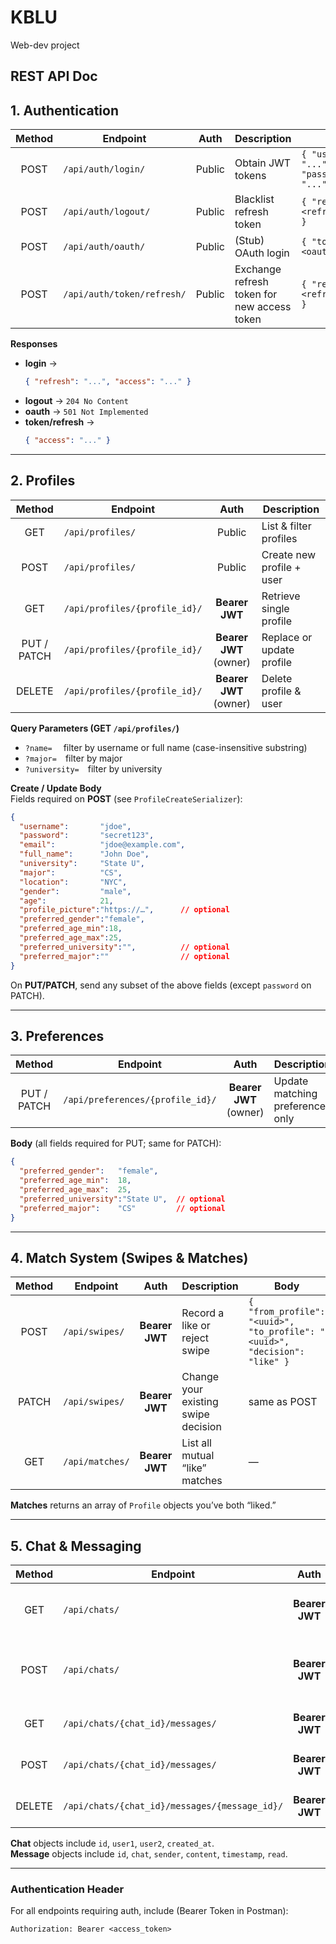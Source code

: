 # KBLU
Web-dev project 

## REST API Doc

## 1. Authentication

| Method | Endpoint                        | Auth    | Description                      | Body                                      |
|:------:|---------------------------------|:-------:|----------------------------------|-------------------------------------------|
| POST   | `/api/auth/login/`              | Public  | Obtain JWT tokens                | `{ "username": "...", "password": "..." }` |
| POST   | `/api/auth/logout/`             | Public  | Blacklist refresh token          | `{ "refresh": "<refresh_token>" }`         |
| POST   | `/api/auth/oauth/`              | Public  | (Stub) OAuth login               | `{ "token": "<oauth_token>" }`             |
| POST   | `/api/auth/token/refresh/`      | Public  | Exchange refresh token for new access token | `{ "refresh": "<refresh_token>" }` |

**Responses**  
- **login** →  
  ```json
  { "refresh": "...", "access": "..." }
  ```  
- **logout** → `204 No Content`  
- **oauth** → `501 Not Implemented`  
- **token/refresh** →  
  ```json
  { "access": "..." }
  ```  

---

## 2. Profiles

| Method       | Endpoint                      | Auth                  | Description                   |
|:------------:|-------------------------------|:---------------------:|-------------------------------|
| GET          | `/api/profiles/`              | Public                | List & filter profiles        |
| POST         | `/api/profiles/`              | Public                | Create new profile + user     |
| GET          | `/api/profiles/{profile_id}/` | **Bearer JWT**        | Retrieve single profile       |
| PUT / PATCH  | `/api/profiles/{profile_id}/` | **Bearer JWT** (owner) | Replace or update profile     |
| DELETE       | `/api/profiles/{profile_id}/` | **Bearer JWT** (owner) | Delete profile & user         |

**Query Parameters (GET `/api/profiles/`)**  
- `?name=`  filter by username or full name (case-insensitive substring)  
- `?major=` filter by major  
- `?university=` filter by university  

**Create / Update Body**  
Fields required on **POST** (see `ProfileCreateSerializer`):  
```json
{
  "username":       "jdoe",
  "password":       "secret123",
  "email":          "jdoe@example.com",
  "full_name":      "John Doe",
  "university":     "State U",
  "major":          "CS",
  "location":       "NYC",
  "gender":         "male",
  "age":            21,
  "profile_picture":"https://…",      // optional
  "preferred_gender":"female",
  "preferred_age_min":18,
  "preferred_age_max":25,
  "preferred_university":"",          // optional
  "preferred_major":""                // optional
}
```

On **PUT/PATCH**, send any subset of the above fields (except `password` on PATCH).

---

## 3. Preferences

| Method      | Endpoint                                 | Auth                  | Description                              |
|:-----------:|------------------------------------------|:---------------------:|------------------------------------------|
| PUT / PATCH | `/api/preferences/{profile_id}/`         | **Bearer JWT** (owner) | Update matching preferences only         |

**Body** (all fields required for PUT; same for PATCH):  
```json
{
  "preferred_gender":   "female",
  "preferred_age_min":  18,
  "preferred_age_max":  25,
  "preferred_university":"State U",  // optional
  "preferred_major":    "CS"         // optional
}
```

---

## 4. Match System (Swipes & Matches)

| Method | Endpoint          | Auth           | Description                                | Body                       |
|:------:|-------------------|:--------------:|--------------------------------------------|----------------------------|
| POST   | `/api/swipes/`    | **Bearer JWT** | Record a like or reject swipe              | `{ "from_profile": "<uuid>", "to_profile": "<uuid>", "decision": "like" }` |
| PATCH  | `/api/swipes/`    | **Bearer JWT** | Change your existing swipe decision        | same as POST               |
| GET    | `/api/matches/`   | **Bearer JWT** | List all mutual “like” matches             | —                          |

**Matches** returns an array of `Profile` objects you’ve both “liked.”

---

## 5. Chat & Messaging

| Method   | Endpoint                                           | Auth           | Description                            | Body                         |
|:--------:|----------------------------------------------------|:--------------:|----------------------------------------|------------------------------|
| GET      | `/api/chats/`                                      | **Bearer JWT** | List all 1–1 chats for current profile | —                            |
| POST     | `/api/chats/`                                      | **Bearer JWT** | Open or fetch a chat with another user | `{ "user2": "<profile_uuid>" }`      |
| GET      | `/api/chats/{chat_id}/messages/`                   | **Bearer JWT** | List messages in a chat                | —                            |
| POST     | `/api/chats/{chat_id}/messages/`                   | **Bearer JWT** | Send a message in a chat               | `{ "content": "Hello!" }`    |
| DELETE   | `/api/chats/{chat_id}/messages/{message_id}/`      | **Bearer JWT** | Delete your own message                | —                            |

**Chat** objects include `id`, `user1`, `user2`, `created_at`.  
**Message** objects include `id`, `chat`, `sender`, `content`, `timestamp`, `read`.

---

### Authentication Header

For all endpoints requiring auth, include (Bearer Token in Postman):

```
Authorization: Bearer <access_token>
```
